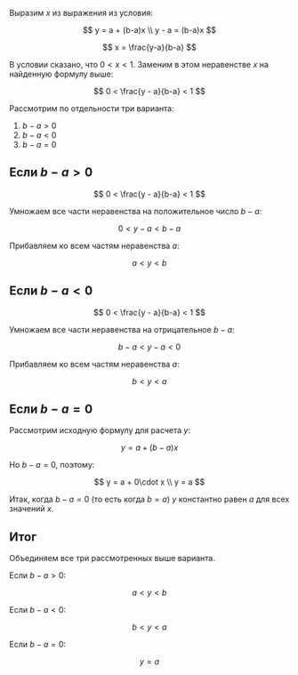 Выразим $x$ из выражения из условия:

$$ y = a + (b-a)x \\ y - a = (b-a)x $$

$$ x = \frac{y-a}{b-a} $$

В условии сказано, что $0 < x < 1$. Заменим в этом неравенстве $x$ на найденную формулу выше:

$$ 0 < \frac{y - a}{b-a} < 1 $$

Рассмотрим по отдельности три варианта:

1. $b-a > 0$
2. $b-a < 0$
3. $b-a = 0$

## Если $b-a > 0$

$$ 0 < \frac{y - a}{b-a} < 1 $$

Умножаем все части неравенства на положительное число $b-a$:

$$ 0 < y - a < b - a $$

Прибавляем ко всем частям неравенства $a$:

$$ a < y < b $$

## Если $b-a < 0$

$$ 0 < \frac{y - a}{b-a} < 1 $$

Умножаем все части неравенства на отрицательное $b-a$:

$$ b-a < y - a < 0 $$

Прибавляем ко всем частям неравенства $a$:

$$ b < y < a $$

## Если $b-a = 0$

Рассмотрим исходную формулу для расчета $y$:

$$ y = a + (b-a)x $$

Но $b-a=0$, поэтому:

$$ y = a + 0\cdot x \\ y = a $$

Итак, когда $b-a=0$ (то есть когда $b=a$) $y$ константно равен $a$ для всех значений $x$.

## Итог

Объединяем все три рассмотренных выше варианта.

Если $b-a>0$:

$$ a < y < b $$

Если $b-a<0$:

$$ b < y < a $$

Если $b-a=0$:

$$ y = a $$